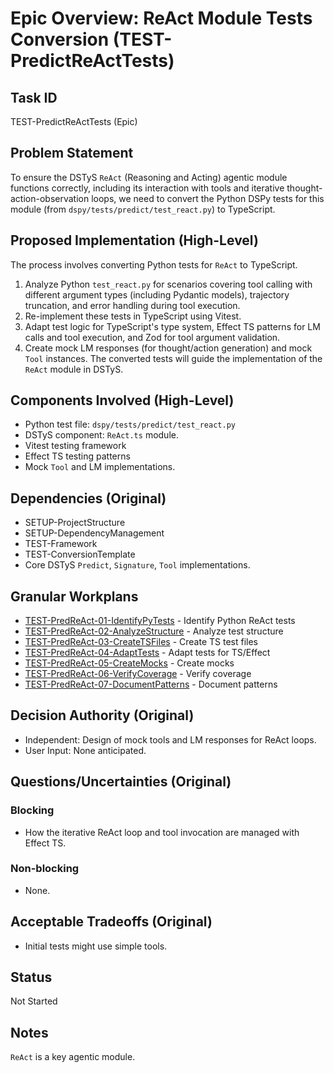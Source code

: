 # Epic Overview: ReAct Module Tests Conversion (TEST-PredictReActTests)

## Task ID
TEST-PredictReActTests (Epic)

## Problem Statement
To ensure the DSTyS `ReAct` (Reasoning and Acting) agentic module functions correctly, including its interaction with tools and iterative thought-action-observation loops, we need to convert the Python DSPy tests for this module (from `dspy/tests/predict/test_react.py`) to TypeScript.

## Proposed Implementation (High-Level)
The process involves converting Python tests for `ReAct` to TypeScript.
1.  Analyze Python `test_react.py` for scenarios covering tool calling with different argument types (including Pydantic models), trajectory truncation, and error handling during tool execution.
2.  Re-implement these tests in TypeScript using Vitest.
3.  Adapt test logic for TypeScript's type system, Effect TS patterns for LM calls and tool execution, and Zod for tool argument validation.
4.  Create mock LM responses (for thought/action generation) and mock `Tool` instances.
The converted tests will guide the implementation of the `ReAct` module in DSTyS.

## Components Involved (High-Level)
- Python test file: `dspy/tests/predict/test_react.py`
- DSTyS component: `ReAct.ts` module.
- Vitest testing framework
- Effect TS testing patterns
- Mock `Tool` and LM implementations.

## Dependencies (Original)
- SETUP-ProjectStructure
- SETUP-DependencyManagement
- TEST-Framework
- TEST-ConversionTemplate
- Core DSTyS `Predict`, `Signature`, `Tool` implementations.

## Granular Workplans
- [TEST-PredReAct-01-IdentifyPyTests](../../Documentation/Plans/TEST-PredReAct-01-IdentifyPyTests.md) - Identify Python ReAct tests
- [TEST-PredReAct-02-AnalyzeStructure](../../Documentation/Plans/TEST-PredReAct-02-AnalyzeStructure.md) - Analyze test structure
- [TEST-PredReAct-03-CreateTSFiles](../../Documentation/Plans/TEST-PredReAct-03-CreateTSFiles.md) - Create TS test files
- [TEST-PredReAct-04-AdaptTests](../../Documentation/Plans/TEST-PredReAct-04-AdaptTests.md) - Adapt tests for TS/Effect
- [TEST-PredReAct-05-CreateMocks](../../Documentation/Plans/TEST-PredReAct-05-CreateMocks.md) - Create mocks
- [TEST-PredReAct-06-VerifyCoverage](../../Documentation/Plans/TEST-PredReAct-06-VerifyCoverage.md) - Verify coverage
- [TEST-PredReAct-07-DocumentPatterns](../../Documentation/Plans/TEST-PredReAct-07-DocumentPatterns.md) - Document patterns

## Decision Authority (Original)
- Independent: Design of mock tools and LM responses for ReAct loops.
- User Input: None anticipated.

## Questions/Uncertainties (Original)
### Blocking
- How the iterative ReAct loop and tool invocation are managed with Effect TS.
### Non-blocking
- None.

## Acceptable Tradeoffs (Original)
- Initial tests might use simple tools.

## Status
Not Started

## Notes
`ReAct` is a key agentic module.